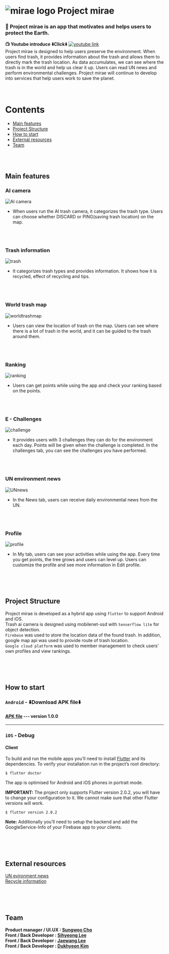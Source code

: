 # ![mirae logo](https://github.com/Sungwooo/mirae/blob/main/readme%20image/mirae%20readme%20logo.png?raw=true)    Project mirae


### 🌱 Project mirae is an app that motivates and helps users to protect the Earth. <br/>

**📺 Youtube introduce ⬇️Click⬇️**
[![youtube link](https://github.com/Sungwooo/mirae/blob/main/readme%20image/youtube%20thumbnail.png?raw=true)](https://www.youtube.com/watch?v=nx7B3li-cfs)
<br/>
Project mirae is designed to help users preserve the environment. 
When users find trash, it provides information about the trash and allows them to directly mark the trash location. As data accumulates, we can see where the trash is in the world and help us clear it up. Users can read UN news and perform environmental challenges. 
Project mirae will continue to develop into services that help users work to save the planet. 
<br/><br/><br/>



# Contents

- [Main features](#main-features)
- [Project Structure](#project-Structure)
- [How to start](#how-to-start)
- [External resources](#external-resources)
- [Team](#team)


<br/><br/>

## Main features

### AI camera

![AI camera](https://github.com/Sungwooo/mirae/blob/main/readme%20image/ai%20camera%20readme.png?raw=true)

- When users run the AI trash camera, it categorizes the trash type. Users can choose whether DISCARD or PING(saving trash location) on the map.

<br/><br/>

### Trash information

![trash](https://github.com/Sungwooo/mirae/blob/main/readme%20image/trash%20readme.png?raw=true)


- It categorizes trash types and provides information. It shows how it is recycled, effect of recycling and tips.

<br/><br/>

### World trash map

![worldtrashmap](https://github.com/Sungwooo/mirae/blob/main/readme%20image/map%20info%20readme.png?raw=true)

- Users can view the location of trash on the map. Users can see where there is a lot of trash in the world, and it can be guided to the trash around them.

<br/><br/>

### Ranking

![ranking](https://github.com/Sungwooo/mirae/blob/main/readme%20image/worldmap%20readme.png?raw=true)

- Users can get points while using the app and check your ranking based on the points.

<br/><br/>

### E - Challenges

![challenge](https://github.com/Sungwooo/mirae/blob/main/readme%20image/challenge%20readme.png?raw=true)

- It provides users with 3 challenges they can do for the environment each day. Points will be given when the challenge is completed. In the challenges tab, you can see the challenges you have performed.

<br/><br/>

### UN environment news

![UNnews](https://github.com/Sungwooo/mirae/blob/main/readme%20image/news%20readme.png?raw=true)

- In the News tab, users can receive daily environmental news from the UN.

<br/><br/>

### Profile

![profile](https://github.com/Sungwooo/mirae/blob/main/readme%20image/my%20readme.png?raw=true)

- In My tab, users can see your activities while using the app. Every time you get points, the tree grows and users can level up. Users can customize the profile and see more information in Edit profile.

<br/><br/><br/>

## Project Structure


Project mirae is developed as a hybrid app using `flutter` to support Android and iOS. <br/>
Trash ai camera is designed using mobilenet-ssd with `tenserflow lite` for object detection. <br/>
`Firebase` was used to store the location data of the found trash. In addition, google map api was used to provide route of trash location.<br/>
`Google cloud platform` was used to member management to check users' own profiles and view rankings.<br/>

<br/><br/><br/>

## How to start


### `Android` - ⬇️Download APK file⬇️
#### [APK file](https://raw.githubusercontent.com/Sungwooo/mirae/main/release/mirae(1.0.0).apk) --- version 1.0.0


----


### `iOS`  - Debug

#### **Client**

To build and run the mobile apps you’ll need to install [Flutter](https://flutter.dev/) and its dependencies. To verify your installation run in the project’s root directory:**‌**

```
$ flutter doctor

```

The app is optimised for Android and iOS phones in portrait mode.

**IMPORTANT:** The project only supports Flutter version 2.0.2, you will have to change your configuration to it. We cannot make sure that other Flutter versions will work.

```
$ flutter version 2.0.2

```

**Note:** Additionally you’ll need to setup the backend and add the GoogleService-Info of your Firebase app to your clients.

<br/><br/><br/>

## External resources


[UN evironment news](https://news.un.org/en/news/topic/climate-change)<br/>
[Recycle information](https://www.recyclenow.com)

<br/><br/><br/>

## Team


**Product manager / UI.UX : [Sungwoo Cho](https://github.com/Sungwooo)**<br/>
**Front / Back Developer : [Sihyeong Lee](https://github.com/mukjo96)**<br/>
**Front / Back Developer : [Jaewang Lee](https://github.com/JaeWangL)**<br/>
**Front / Back Developer : [Dukhyeon Kim](https://github.com/Kim-deokhyeon)**
